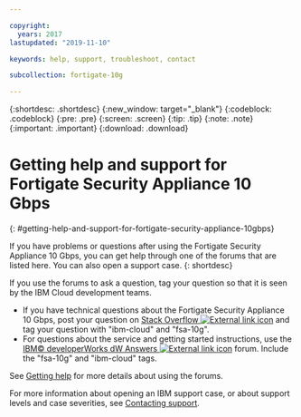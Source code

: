 ```yaml
---

copyright:
  years: 2017
lastupdated: "2019-11-10"

keywords: help, support, troubleshoot, contact

subcollection: fortigate-10g

---
```


{:shortdesc: .shortdesc}
{:new_window: target="_blank"}
{:codeblock: .codeblock}
{:pre: .pre}
{:screen: .screen}
{:tip: .tip}
{:note: .note}
{:important: .important}
{:download: .download}

# Getting help and support for Fortigate Security Appliance 10 Gbps
{: #getting-help-and-support-for-fortigate-security-appliance-10gbps}

If you have problems or questions after using the Fortigate Security Appliance 10 Gbps, you can get help through one of the forums that are listed here. You can also open a support case.
{: shortdesc}

If you use the forums to ask a question, tag your question so that it is seen by the IBM Cloud development teams.

* If you have technical questions about the Fortigate Security Appliance 10 Gbps, post your question on [Stack Overflow ![External link icon](../../icons/launch-glyph.svg "External link icon")](https://stackoverflow.com/search?q=fsa-10g+ibm-cloud) and tag your question with "ibm-cloud" and "fsa-10g".
* For questions about the service and getting started instructions, use the [IBM© developerWorks dW Answers ![External link icon](../../icons/launch-glyph.svg "External link icon")](https://developer.ibm.com/answers/topics/fsa-10g.html?smartspace=ibm-cloud) forum. Include the "fsa-10g" and "ibm-cloud" tags.

See [Getting help](https://{DomainName}/docs/get-support?topic=get-support-using-avatar) for more details about using the forums.

For more information about opening an IBM support case, or about support levels and case severities, see [Contacting support](/docs/get-support?topic=get-support-getting-customer-support).

